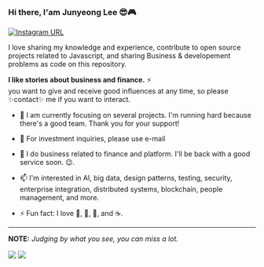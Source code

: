 ### Hi there, I'am Junyeong Lee 😎🎮

<p>
<a href="https://www.instagram.com/highvafe">
<img src="https://camo.githubusercontent.com/838191d0c08d920fc8443a893273e9b2bc955c42fcacfd606d64e6f216265aa4/68747470733a2f2f696d672e736869656c64732e696f2f7374617469632f76313f636f6c6f723d726564266c6162656c3d496e7374616772616d266c6f676f3d496e7374616772616d266c6f676f436f6c6f723d7768697465267374796c653d666f722d7468652d6261646765266d6573736167653d666f6c6c6f77" alt="Instagram URL" />
  </a>
</p>



<p>
I love sharing my knowledge and experience, contribute to open source projects related to Javascript, and sharing Business & developement problems as code on this repository.
</p>


**I like stories about business and finance.** ⚡ <br/>you want to give and receive good influences at any time, so please ✨contact✨ me if you want to interact.

+ 🎯 I am currently focusing on several projects. I'm running hard because there's a good team. Thank you for your support!

+ 💬 For investment inquiries, please use e-mail

+ 🔭 I do business related to finance and platform. I'll be back with a good service soon. 😉.

+ 📫 I'm interested in AI, big data, design patterns, testing, security, enterprise integration, distributed systems, blockchain, people management, and more.

+ ⚡ Fun fact: I love 🐍, 🐜, 🐝, and ☕️.


<hr />
<p><strong>NOTE:</strong> <em>Judging by what you see, you can miss a lot.</em> </p>
<p>
<img align="center" src="https://github-readme-stats.vercel.app/api?username=phantom05&show_icons=true&theme=dracula">
<img align="center" src="https://github-readme-stats.vercel.app/api/top-langs/?username=anuraghazra&theme=dracula&layout=compact">
</p>





<!--

**Phantom05/Phantom05** is a ✨ _special_ ✨ repository because its `README.md` (this file) appears on your GitHub profile.

Here are some ideas to get you started:

- 🔭 I’m currently working on ...
- 🌱 I’m currently learning ...
- 👯 I’m looking to collaborate on ...
- 🤔 I’m looking for help with ...
- 💬 Ask me about ...
- 📫 How to reach me: ...
- 😄 Pronouns: ...
- ⚡ Fun fact: ...
-->
